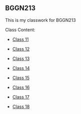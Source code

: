 
## BGGN213

This is my classwork for BGGN213





Class Content:

- [Class 11](https://github.com/paxelnat/bggn213/blob/master/class11/class11.md)

- [Class 12](https://github.com/paxelnat/bggn213/blob/master/class12/class12.md)

- [Class 13](https://github.com/paxelnat/bggn213/blob/master/Class13/class13.md)

- [Class 14](https://github.com/paxelnat/bggn213/blob/master/class14/class14.md)

- [Class 15](https://github.com/paxelnat/bggn213/blob/master/class15/class15.Rmd)

- [Class 16]()

- [Class 17]()

- [Class 18](https://github.com/paxelnat/bggn213/blob/master/class18/class18.Rmd)
